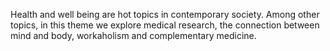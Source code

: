 Health and well being are hot topics in contemporary society. Among other topics, in this theme we explore medical research, the connection between mind and body, workaholism and complementary medicine.